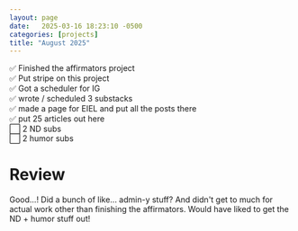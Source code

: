 ```yaml
---
layout: page
date:   2025-03-16 18:23:10 -0500
categories: [projects]
title: "August 2025"
---
```

✅ Finished the affirmators project  
✅ Put stripe on this project  
✅ Got a scheduler for IG  
✅ wrote / scheduled 3 substacks  
✅ made a page for EIEL and put all the posts there  
✅ put 25 articles out here  
⬜ 2 ND subs  
⬜ 2 humor subs   

# Review
Good...! Did a bunch of like... admin-y stuff? And didn't get to much for actual work other than finishing the affirmators. Would have liked to get the ND + humor stuff out! 
